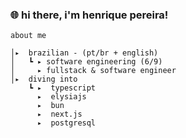 <div>
  <h3>
🌐 hi there, i'm henrique pereira!</h3>
  
</div>

    about me

    │▸  brazilian - (pt/br + english)
    │   ┗ ▸ software engineering (6/9)
    │     ▸ fullstack & software engineer
    │▸  diving into
        ┗ ▸  typescript
          ▸  elysiajs
          ▸  bun
          ▸  next.js
          ▸  postgresql
